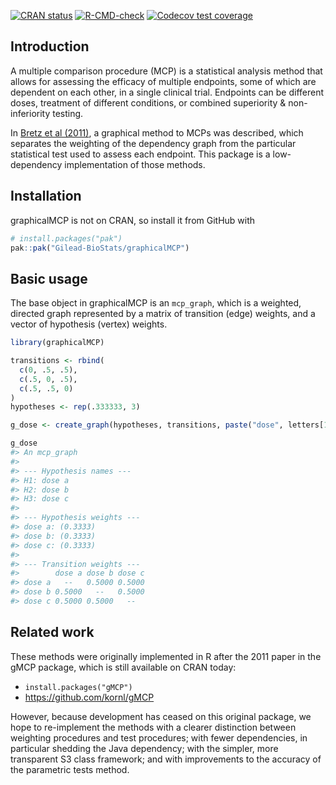 
<!-- README.md is generated from README.Rmd. Please edit that file -->
<!-- badges: start -->

[![CRAN
status](https://www.r-pkg.org/badges/version/graphicalMCP)](https://cran.r-project.org/package=graphicalMCP)
[![R-CMD-check](https://github.com/Gilead-BioStats/graphicalMCP/workflows/R-CMD-check-main/badge.svg)](https://github.com/Gilead-BioStats/graphicalMCP/actions)
[![Codecov test
coverage](https://codecov.io/gh/Gilead-BioStats/graphicalMCP/branch/s3-graph_mcp/graph/badge.svg)](https://app.codecov.io/gh/Gilead-BioStats/graphicalMCP?branch=s3-graph_mcp)
<!-- badges: end -->

## Introduction

A multiple comparison procedure (MCP) is a statistical analysis method
that allows for assessing the efficacy of multiple endpoints, some of
which are dependent on each other, in a single clinical trial. Endpoints
can be different doses, treatment of different conditions, or combined
superiority & non-inferiority testing.

In [Bretz et al
(2011)](https://onlinelibrary.wiley.com/doi/10.1002/bimj.201000239), a
graphical method to MCPs was described, which separates the weighting of
the dependency graph from the particular statistical test used to assess
each endpoint. This package is a low-dependency implementation of those
methods.

## Installation

graphicalMCP is not on CRAN, so install it from GitHub with

``` r
# install.packages("pak")
pak::pak("Gilead-BioStats/graphicalMCP")
```

## Basic usage

The base object in graphicalMCP is an `mcp_graph`, which is a weighted,
directed graph represented by a matrix of transition (edge) weights, and
a vector of hypothesis (vertex) weights.

``` r
library(graphicalMCP)

transitions <- rbind(
  c(0, .5, .5),
  c(.5, 0, .5),
  c(.5, .5, 0)
)
hypotheses <- rep(.333333, 3)

g_dose <- create_graph(hypotheses, transitions, paste("dose", letters[1:3]))

g_dose
#> An mcp_graph
#> 
#> --- Hypothesis names ---
#> H1: dose a
#> H2: dose b
#> H3: dose c
#> 
#> --- Hypothesis weights ---
#> dose a: (0.3333)
#> dose b: (0.3333)
#> dose c: (0.3333)
#> 
#> --- Transition weights ---
#>        dose a dose b dose c
#> dose a   --   0.5000 0.5000
#> dose b 0.5000   --   0.5000
#> dose c 0.5000 0.5000   --
```

## Related work

These methods were originally implemented in R after the 2011 paper in
the gMCP package, which is still available on CRAN today:

- `install.packages("gMCP")`
- <https://github.com/kornl/gMCP>

However, because development has ceased on this original package, we
hope to re-implement the methods with a clearer distinction between
weighting procedures and test procedures; with fewer dependencies, in
particular shedding the Java dependency; with the simpler, more
transparent S3 class framework; and with improvements to the accuracy of
the parametric tests method.
